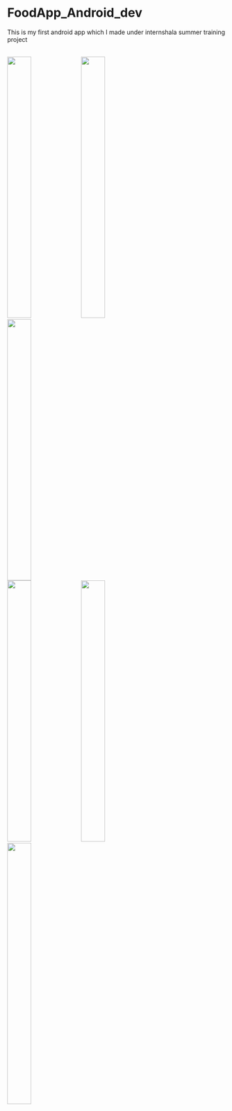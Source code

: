 # FoodApp_Android_dev
This is my first android app which I made under internshala summer training project<br>

<br>
<div style="display:inline">
<img src="https://user-images.githubusercontent.com/56409094/86173898-d2798080-bb74-11ea-88ed-92bfd5356c4e.jpeg" width="33%" height="600">
<img src="https://user-images.githubusercontent.com/56409094/86174879-8a5b5d80-bb76-11ea-81f1-e8faed660085.jpeg" width="33%" height="600">
<img src="https://user-images.githubusercontent.com/56409094/86174886-8cbdb780-bb76-11ea-8535-59a52d69bcc5.jpeg" width="33%" height="600">
</div>
<br>
<div style="display:inline">
<img src="https://user-images.githubusercontent.com/56409094/86174900-93e4c580-bb76-11ea-9dfb-2d9f96a1c7ee.jpeg" width="33%" height="600">
<img src="https://user-images.githubusercontent.com/56409094/86174909-98a97980-bb76-11ea-9018-943615d102e5.jpeg" width="33%" height="600">
<img src="https://user-images.githubusercontent.com/56409094/86174916-9d6e2d80-bb76-11ea-8b20-099ce33e2919.jpeg" width="33%" height="600">
</div>
